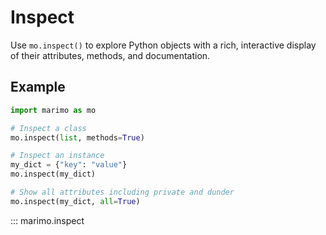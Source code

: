 # Inspect

Use `mo.inspect()` to explore Python objects with a rich, interactive display of their attributes, methods, and documentation.

## Example

```python
import marimo as mo

# Inspect a class
mo.inspect(list, methods=True)

# Inspect an instance
my_dict = {"key": "value"}
mo.inspect(my_dict)

# Show all attributes including private and dunder
mo.inspect(my_dict, all=True)
```

::: marimo.inspect